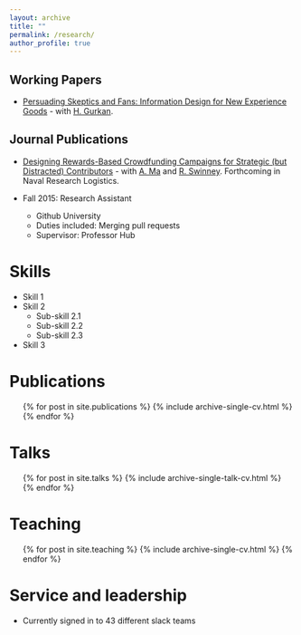 ```yaml
---
layout: archive
title: ""
permalink: /research/
author_profile: true
---
```


Working Papers
------
* [Persuading Skeptics and Fans: Information Design for New Experience Goods](https://papers.ssrn.com/sol3/papers.cfm?abstract_id=4139424) - with [H. Gurkan](https://sites.google.com/view/gurkan).

Journal Publications
------
* [Designing Rewards-Based Crowdfunding Campaigns for Strategic (but Distracted) Contributors](https://papers.ssrn.com/sol3/papers.cfm?abstract_id=3240094) - with [A. Ma](https://anyima.com/) and [R. Swinney](https://www.robertswinney.com/). Forthcoming in Naval Research Logistics.

* Fall 2015: Research Assistant
  * Github University
  * Duties included: Merging pull requests
  * Supervisor: Professor Hub
  
Skills
======
* Skill 1
* Skill 2
  * Sub-skill 2.1
  * Sub-skill 2.2
  * Sub-skill 2.3
* Skill 3

Publications
======
  <ul>{% for post in site.publications %}
    {% include archive-single-cv.html %}
  {% endfor %}</ul>
  
Talks
======
  <ul>{% for post in site.talks %}
    {% include archive-single-talk-cv.html %}
  {% endfor %}</ul>
  
Teaching
======
  <ul>{% for post in site.teaching %}
    {% include archive-single-cv.html %}
  {% endfor %}</ul>
  
Service and leadership
======
* Currently signed in to 43 different slack teams
